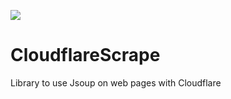 [![](https://jitpack.io/v/Kelvao/CloudflareScrape.svg)](https://jitpack.io/#Kelvao/CloudflareScrape)

# CloudflareScrape
Library to use Jsoup on web pages with Cloudflare
